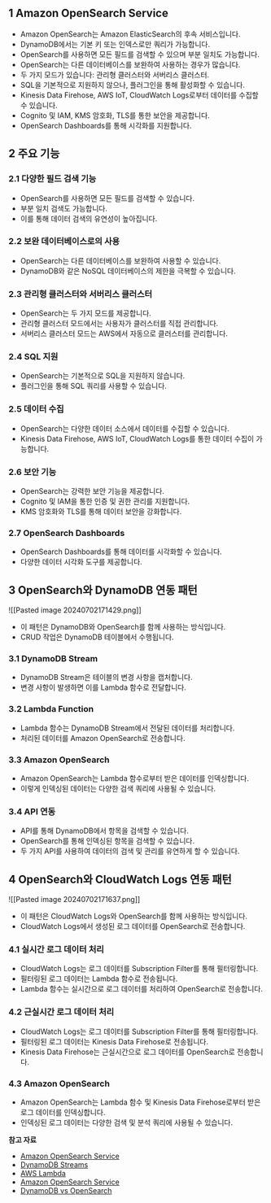## 1 Amazon OpenSearch Service

- Amazon OpenSearch는 Amazon ElasticSearch의 후속 서비스입니다.
- DynamoDB에서는 기본 키 또는 인덱스로만 쿼리가 가능합니다.
- OpenSearch를 사용하면 모든 필드를 검색할 수 있으며 부분 일치도 가능합니다.
- OpenSearch는 다른 데이터베이스를 보완하여 사용하는 경우가 많습니다.
- 두 가지 모드가 있습니다: 관리형 클러스터와 서버리스 클러스터.
- SQL을 기본적으로 지원하지 않으나, 플러그인을 통해 활성화할 수 있습니다.
- Kinesis Data Firehose, AWS IoT, CloudWatch Logs로부터 데이터를 수집할 수 있습니다.
- Cognito 및 IAM, KMS 암호화, TLS를 통한 보안을 제공합니다.
- OpenSearch Dashboards를 통해 시각화를 지원합니다.



## 2 주요 기능

### 2.1 다양한 필드 검색 기능

- OpenSearch를 사용하면 모든 필드를 검색할 수 있습니다.
- 부분 일치 검색도 가능합니다.
- 이를 통해 데이터 검색의 유연성이 높아집니다.



### 2.2 보완 데이터베이스로의 사용

- OpenSearch는 다른 데이터베이스를 보완하여 사용할 수 있습니다.
- DynamoDB와 같은 NoSQL 데이터베이스의 제한을 극복할 수 있습니다.



### 2.3 관리형 클러스터와 서버리스 클러스터

- OpenSearch는 두 가지 모드를 제공합니다.
- 관리형 클러스터 모드에서는 사용자가 클러스터를 직접 관리합니다.
- 서버리스 클러스터 모드는 AWS에서 자동으로 클러스터를 관리합니다.



### 2.4 SQL 지원

- OpenSearch는 기본적으로 SQL을 지원하지 않습니다.
- 플러그인을 통해 SQL 쿼리를 사용할 수 있습니다.



### 2.5 데이터 수집

- OpenSearch는 다양한 데이터 소스에서 데이터를 수집할 수 있습니다.
- Kinesis Data Firehose, AWS IoT, CloudWatch Logs를 통한 데이터 수집이 가능합니다.



### 2.6 보안 기능

- OpenSearch는 강력한 보안 기능을 제공합니다.
- Cognito 및 IAM을 통한 인증 및 권한 관리를 지원합니다.
- KMS 암호화와 TLS를 통해 데이터 보안을 강화합니다.



### 2.7 OpenSearch Dashboards

- OpenSearch Dashboards를 통해 데이터를 시각화할 수 있습니다.
- 다양한 데이터 시각화 도구를 제공합니다.



## 3 OpenSearch와 DynamoDB 연동 패턴

![[Pasted image 20240702171429.png]]

- 이 패턴은 DynamoDB와 OpenSearch를 함께 사용하는 방식입니다.
- CRUD 작업은 DynamoDB 테이블에서 수행됩니다.



### 3.1 DynamoDB Stream

- DynamoDB Stream은 테이블의 변경 사항을 캡처합니다.
- 변경 사항이 발생하면 이를 Lambda 함수로 전달합니다.



### 3.2 Lambda Function

- Lambda 함수는 DynamoDB Stream에서 전달된 데이터를 처리합니다.
- 처리된 데이터를 Amazon OpenSearch로 전송합니다.



### 3.3 Amazon OpenSearch

- Amazon OpenSearch는 Lambda 함수로부터 받은 데이터를 인덱싱합니다.
- 이렇게 인덱싱된 데이터는 다양한 검색 쿼리에 사용될 수 있습니다.



### 3.4 API 연동

- API를 통해 DynamoDB에서 항목을 검색할 수 있습니다.
- OpenSearch를 통해 인덱싱된 항목을 검색할 수 있습니다.
- 두 가지 API를 사용하여 데이터의 검색 및 관리를 유연하게 할 수 있습니다.



## 4 OpenSearch와 CloudWatch Logs 연동 패턴

![[Pasted image 20240702171637.png]]

- 이 패턴은 CloudWatch Logs와 OpenSearch를 함께 사용하는 방식입니다.
- CloudWatch Logs에서 생성된 로그 데이터를 OpenSearch로 전송합니다.



### 4.1 실시간 로그 데이터 처리

- CloudWatch Logs는 로그 데이터를 Subscription Filter를 통해 필터링합니다.
- 필터링된 로그 데이터는 Lambda 함수로 전송됩니다.
- Lambda 함수는 실시간으로 로그 데이터를 처리하여 OpenSearch로 전송합니다.



### 4.2 근실시간 로그 데이터 처리

- CloudWatch Logs는 로그 데이터를 Subscription Filter를 통해 필터링합니다.
- 필터링된 로그 데이터는 Kinesis Data Firehose로 전송됩니다.
- Kinesis Data Firehose는 근실시간으로 로그 데이터를 OpenSearch로 전송합니다.



### 4.3 Amazon OpenSearch

- Amazon OpenSearch는 Lambda 함수 및 Kinesis Data Firehose로부터 받은 로그 데이터를 인덱싱합니다.
- 인덱싱된 로그 데이터는 다양한 검색 및 분석 쿼리에 사용될 수 있습니다.



**참고 자료**
- [Amazon OpenSearch Service](https://aws.amazon.com/opensearch-service/)
- [DynamoDB Streams](https://docs.aws.amazon.com/amazondynamodb/latest/developerguide/Streams.html)
- [AWS Lambda](https://aws.amazon.com/lambda/)
- [Amazon OpenSearch Service](https://aws.amazon.com/opensearch-service/)
- [DynamoDB vs OpenSearch](https://docs.aws.amazon.com/amazondynamodb/latest/developerguide/SQLtoNoSQL.ReadData.QueryAndScan.html)
